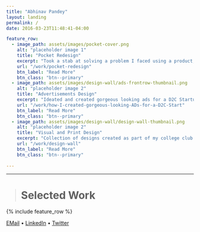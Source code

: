 ```yaml
---
title: "Abhinav Pandey"
layout: landing
permalink: /
date: 2016-03-23T11:48:41-04:00

feature_row:
  - image_path: assets/images/pocket-cover.png
    alt: "placeholder image 1"
    title: "Pocket Redesign"
    excerpt: "Took a stab at solving a problem I faced using a product, through design of course."
    url: "/work/pocket-redesign"
    btn_label: "Read More"
    btn_class: "btn--primary"
  - image_path: assets/images/design-wall/ads-frontrow-thumbnail.png
    alt: "placeholder image 2"
    title: "Advertisements Design"
    excerpt: "Ideated and created gorgeous looking ads for a D2C Startup."
    url: "/work/how-I-created-gorgeous-looking-ADs-for-a-D2C-Start"
    btn_label: "Read More"
    btn_class: "btn--primary"
  - image_path: assets/images/design-wall/design-wall-thumbnail.png
    alt: "placeholder image 2"
    title: "Visual and Print Design"
    excerpt: "Collection of designs created as part of my college club or as part of my random experiments"
    url: "/work/design-wall"
    btn_label: "Read More"
    btn_class: "btn--primary"
  
---
```



---
># Selected Work
{% include feature_row %}




[EMail](abhinavpandey027@gmail.com) • [LinkedIn](https://www.linkedin.com/in/abhinav-pandey-nit/) • [Twitter](https://twitter.com/ab27hi) 